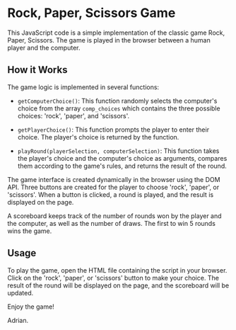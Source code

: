 # Rock, Paper, Scissors Game

This JavaScript code is a simple implementation of the classic game Rock, Paper, Scissors. The game is played in the browser between a human player and the computer.

## How it Works

The game logic is implemented in several functions:

- `getComputerChoice()`: This function randomly selects the computer's choice from the array `comp_choices` which contains the three possible choices: 'rock', 'paper', and 'scissors'.

- `getPlayerChoice()`: This function prompts the player to enter their choice. The player's choice is returned by the function.

- `playRound(playerSelection, computerSelection)`: This function takes the player's choice and the computer's choice as arguments, compares them according to the game's rules, and returns the result of the round.

The game interface is created dynamically in the browser using the DOM API. Three buttons are created for the player to choose 'rock', 'paper', or 'scissors'. When a button is clicked, a round is played, and the result is displayed on the page.

A scoreboard keeps track of the number of rounds won by the player and the computer, as well as the number of draws. The first to win 5 rounds wins the game.

## Usage

To play the game, open the HTML file containing the script in your browser. Click on the 'rock', 'paper', or 'scissors' button to make your choice. The result of the round will be displayed on the page, and the scoreboard will be updated.

Enjoy the game!

Adrian.

